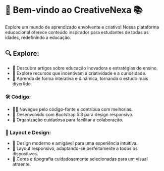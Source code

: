 # 🚀 Bem-vindo ao CreativeNexa 📚

Explore um mundo de aprendizado envolvente e criativo! Nossa plataforma educacional oferece conteúdo inspirador para estudantes de todas as idades, redefinindo a educação.

## 🔍 Explore:
* 🌱 Descubra artigos sobre educação inovadora e estratégias de ensino.
* 🎨 Explore recursos que incentivam a criatividade e a curiosidade.
* 🚀 Aprenda de forma interativa e dinâmica, tornando o estudo mais divertido.

### 🛠️ Código:
* 👩‍💻 Navegue pelo código-fonte e contribua com melhorias.
* 🧩 Desenvolvido com Bootstrap 5.3 para design responsivo.
* 📂 Organização cuidadosa para facilitar a colaboração.

### 🎨 Layout e Design:
* 🎉 Design moderno e amigável para uma experiência intuitiva.
* 📱 Layout responsivo, adaptando-se perfeitamente a todos os dispositivos.
* 🎈 Cores e tipografia cuidadosamente selecionadas para um visual atraente.
